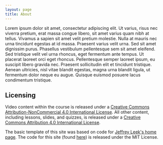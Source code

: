 ```yaml
---
layout: page
title: About
---
```


Lorem ipsum dolor sit amet, consectetur adipiscing elit. Ut varius, risus nec viverra pretium, erat massa congue libero, sit amet varius quam nibh at tellus. Vivamus a sapien sit amet velit pretium molestie. Nulla at mauris nec urna tincidunt egestas at id massa. Praesent varius velit urna. Sed sit amet dignissim purus. Phasellus vestibulum pellentesque sem sit amet eleifend. Sed tristique velit vel urna rhoncus, eget fermentum ante tempus. Ut placerat laoreet orci eget rhoncus. Pellentesque semper laoreet ipsum, eu suscipit libero gravida nec. Praesent sollicitudin elit et tincidunt tristique. Aenean ultricies, nisl vitae blandit egestas, magna urna blandit ligula, ut fermentum dolor neque eu augue. Quisque euismod posuere lacus condimentum tristique.

Licensing
----------

Video content within the course is released under a [Creative Commons Attribution-NonCommercial 4.0 International License](http://creativecommons.org/licenses/by-nc/4.0/). All other content, including lessons, slides, and quizzes, is released under a [Creative Commons Attribution 4.0 International License](http://creativecommons.org/licenses/by/4.0/).

The basic template of this site was based on code for [Jeffrey Leek's home page](http://jtleek.github.io). The code for this site (found [here](http://github.com/dgrtwo/RData)) is released under the MIT License.
